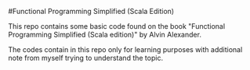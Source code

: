#Functional Programming Simplified (Scala Edition)

This repo contains some basic code found on the book "Functional Programming Simplified (Scala edition)" by Alvin Alexander.

The codes contain in this repo only for learning purposes with additional note from myself trying to understand the topic.